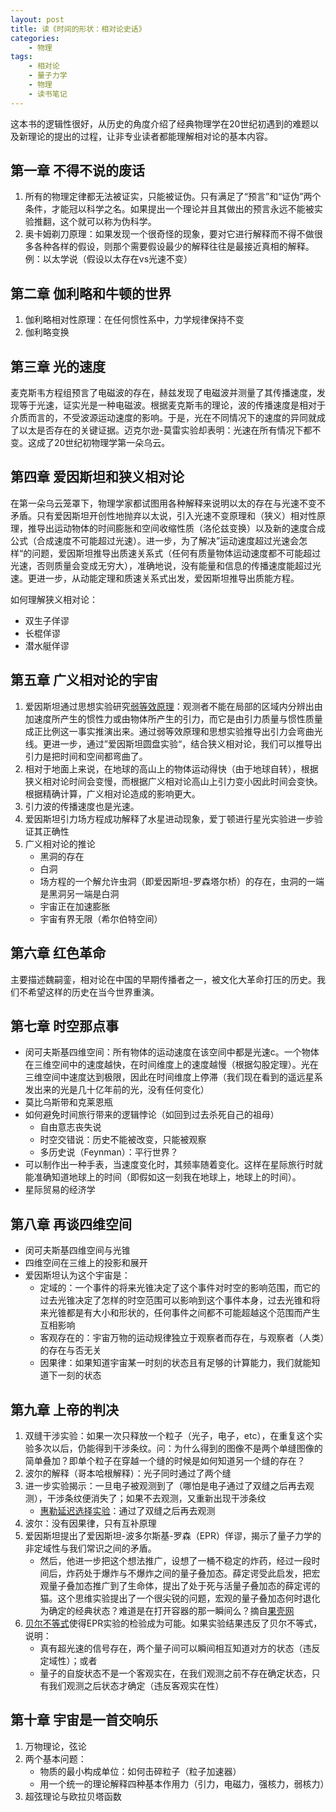 ```yaml
---
layout: post
title: 读《时间的形状：相对论史话》
categories:
    - 物理
tags:
    - 相对论
    - 量子力学
    - 物理
    - 读书笔记
---
```


这本书的逻辑性很好，从历史的角度介绍了经典物理学在20世纪初遇到的难题以及新理论的提出的过程，让非专业读者都能理解相对论的基本内容。

## 第一章 不得不说的废话

1. 所有的物理定律都无法被证实，只能被证伪。只有满足了“预言”和“证伪”两个条件，才能冠以科学之名。如果提出一个理论并且其做出的预言永远不能被实验推翻，这个就可以称为伪科学。
1. 奥卡姆剃刀原理：如果发现一个很奇怪的现象，要对它进行解释而不得不做很多各种各样的假设，则那个需要假设最少的解释往往是最接近真相的解释。例：以太学说（假设以太存在vs光速不变）

## 第二章 伽利略和牛顿的世界

1. 伽利略相对性原理：在任何惯性系中，力学规律保持不变
1. 伽利略变换

## 第三章 光的速度

麦克斯韦方程组预言了电磁波的存在，赫兹发现了电磁波并测量了其传播速度，发现等于光速，证实光是一种电磁波。根据麦克斯韦的理论，波的传播速度是相对于介质而言的，不受波源运动速度的影响。于是，光在不同情况下的速度的异同就成了以太是否存在的关键证据。迈克尔逊-莫雷实验却表明：光速在所有情况下都不变。这成了20世纪初物理学第一朵乌云。

## 第四章 爱因斯坦和狭义相对论

在第一朵乌云笼罩下，物理学家都试图用各种解释来说明以太的存在与光速不变不矛盾。只有爱因斯坦开创性地抛弃以太说，引入光速不变原理和（狭义）相对性原理，推导出运动物体的时间膨胀和空间收缩性质（洛伦兹变换）以及新的速度合成公式（合成速度不可能超过光速）。进一步，为了解决”运动速度超过光速会怎样“的问题，爱因斯坦推导出质速关系式（任何有质量物体运动速度都不可能超过光速，否则质量会变成无穷大），准确地说，没有能量和信息的传播速度能超过光速。更进一步，从动能定理和质速关系式出发，爱因斯坦推导出质能方程。

如何理解狭义相对论：
- 双生子佯谬
- 长棍佯谬
- 潜水艇佯谬

## 第五章 广义相对论的宇宙

1. 爱因斯坦通过思想实验研究[弱等效原理](https://zh.wikipedia.org/wiki/%E7%AD%89%E6%95%88%E5%8E%9F%E7%90%86)：观测者不能在局部的区域内分辨出由加速度所产生的惯性力或由物体所产生的引力，而它是由引力质量与惯性质量成正比例这一事实推演出来。通过弱等效原理和思想实验推导出引力会弯曲光线。更进一步，通过”爱因斯坦圆盘实验“，结合狭义相对论，我们可以推导出引力是把时间和空间都弯曲了。
1. 相对于地面上来说，在地球的高山上的物体运动得快（由于地球自转），根据狭义相对论时间会变慢，而根据广义相对论高山上引力变小因此时间会变快。根据精确计算，广义相对论造成的影响更大。
1. 引力波的传播速度也是光速。
1. 爱因斯坦引力场方程成功解释了水星进动现象，爱丁顿进行星光实验进一步验证其正确性
1. 广义相对论的推论
   - 黑洞的存在
   - 白洞
   - 场方程的一个解允许虫洞（即爱因斯坦-罗森塔尔桥）的存在，虫洞的一端是黑洞另一端是白洞
   - 宇宙正在加速膨胀
   - 宇宙有界无限（希尔伯特空间）

## 第六章 红色革命

主要描述魏嗣銮，相对论在中国的早期传播者之一，被文化大革命打压的历史。我们不希望这样的历史在当今世界重演。

## 第七章 时空那点事

- 闵可夫斯基四维空间：所有物体的运动速度在该空间中都是光速c。一个物体在三维空间中的速度越快，在时间维度上的速度越慢（根据勾股定理）。光在三维空间中速度达到极限，因此在时间维度上停滞（我们现在看到的遥远星系发出来的光是几十亿年前的光，没有任何变化）
- 莫比乌斯带和克莱恩瓶
- 如何避免时间旅行带来的逻辑悖论（如回到过去杀死自己的祖母）
  - 自由意志丧失说
  - 时空交错说：历史不能被改变，只能被观察
  - 多历史说（Feynman）：平行世界？
- 可以制作出一种手表，当速度变化时，其频率随着变化。这样在星际旅行时就能准确知道地球上的时间（即假如这一刻我在地球上，地球上的时间）。
- 星际贸易的经济学

## 第八章 再谈四维空间

- 闵可夫斯基四维空间与光锥
- 四维空间在三维上的投影和展开
- 爱因斯坦认为这个宇宙是：
  - 定域的：一个事件的将来光锥决定了这个事件对时空的影响范围，而它的过去光锥决定了怎样的时空范围可以影响到这个事件本身，过去光锥和将来光锥都是有大小和形状的，任何事件之间都不可能超越这个范围而产生互相影响
  - 客观存在的：宇宙万物的运动规律独立于观察者而存在，与观察者（人类）的存在与否无关
  - 因果律：如果知道宇宙某一时刻的状态且有足够的计算能力，我们就能知道下一刻的状态

## 第九章 上帝的判决

1. 双缝干涉实验：如果一次只释放一个粒子（光子，电子，etc），在重复这个实验多次以后，仍能得到干涉条纹。问：为什么得到的图像不是两个单缝图像的简单叠加？即单个粒子在穿越一个缝的时候是如何知道另一个缝的存在？
1. 波尔的解释（哥本哈根解释）：光子同时通过了两个缝
1. 进一步实验揭示：一旦电子被观测到了（哪怕是电子通过了双缝之后再去观测），干涉条纹便消失了；如果不去观测，又重新出现干涉条纹
   - [惠勒延迟选择实验](https://zh.wikipedia.org/wiki/%E6%83%A0%E5%8B%92%E5%BB%B6%E8%BF%9F%E9%80%89%E6%8B%A9%E5%AE%9E%E9%AA%8C)：通过了双缝之后再去观测
1. 波尔：没有因果律，只有互补原理
1. 爱因斯坦提出了爱因斯坦-波多尔斯基-罗森（EPR）佯谬，揭示了量子力学的非定域性与我们常识之间的矛盾。
   - 然后，他进一步把这个想法推广，设想了一桶不稳定的炸药，经过一段时间后，炸药处于爆炸与不爆炸之间的量子叠加态。薛定谔受此启发，把宏观量子叠加态推广到了生命体，提出了处于死与活量子叠加态的薛定谔的猫。这个思维实验提出了一个很尖锐的问题，宏观的量子叠加态何时退化为确定的经典状态？难道是在打开容器的那一瞬间么？摘自[果壳网](http://www.guokr.com/article/440829/)
1. [贝尔不等式](https://zh.wikipedia.org/wiki/%E8%B4%9D%E5%B0%94%E5%AE%9A%E7%90%86)使得EPR实验的检验成为可能。如果实验结果违反了贝尔不等式，说明：
   - 真有超光速的信号存在，两个量子间可以瞬间相互知道对方的状态（违反定域性）；或者
   - 量子的自旋状态不是一个客观实在，在我们观测之前不存在确定状态，只有我们观测之后状态才确定（违反客观实在性）

## 第十章 宇宙是一首交响乐

1. 万物理论，弦论
1. 两个基本问题：
   - 物质的最小构成单位：如何击碎粒子（粒子加速器）
   - 用一个统一的理论解释四种基本作用力（引力，电磁力，强核力，弱核力）
1. 超弦理论与欧拉贝塔函数


